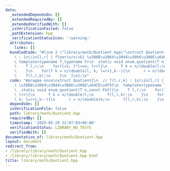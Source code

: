 ```yaml
---
data:
  _extendedDependsOn: []
  _extendedRequiredBy: []
  _extendedVerifiedWith: []
  _isVerificationFailed: false
  _pathExtension: hpp
  _verificationStatusIcon: ':warning:'
  attributes:
    links: []
  bundledCode: "#line 2 \"library/math/Quotient.hpp\"\nstruct Quotient{\n  // f(l,r,k)\
    \ : {x\\in[l,r] | floor(n/x)=k} \u306B\u3064\u3044\u3066\u306E\u64CD\u4F5C\n \
    \ template<typename T,typename F>\n  static void enum_quotient(T n,const F&f){\n\
    \    T l,r;\n    for(l=1; l*l<=n; l++){\n      T k = n/(double)l;\n      f(l,l,k);\n\
    \    }\n    for(T k = n/(double)l; k; l=r+1,k--){\n      r = n/(double)k;\n  \
    \    f(l,r,k);\n    }\n  }\n};\n"
  code: "#pragma once\nstruct Quotient{\n  // f(l,r,k) : {x\\in[l,r] | floor(n/x)=k}\
    \ \u306B\u3064\u3044\u3066\u306E\u64CD\u4F5C\n  template<typename T,typename F>\n\
    \  static void enum_quotient(T n,const F&f){\n    T l,r;\n    for(l=1; l*l<=n;\
    \ l++){\n      T k = n/(double)l;\n      f(l,l,k);\n    }\n    for(T k = n/(double)l;\
    \ k; l=r+1,k--){\n      r = n/(double)k;\n      f(l,r,k);\n    }\n  }\n};"
  dependsOn: []
  isVerificationFile: false
  path: library/math/Quotient.hpp
  requiredBy: []
  timestamp: '2025-05-29 22:07:03+09:00'
  verificationStatus: LIBRARY_NO_TESTS
  verifiedWith: []
documentation_of: library/math/Quotient.hpp
layout: document
redirect_from:
- /library/library/math/Quotient.hpp
- /library/library/math/Quotient.hpp.html
title: library/math/Quotient.hpp
---
```

